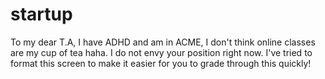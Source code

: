 # startup


To my dear T.A,
I have ADHD and am in ACME, I don't think online classes are my cup of tea haha. I do not envy your position right now. I've tried to format this screen to make it easier for you to grade through this quickly!
